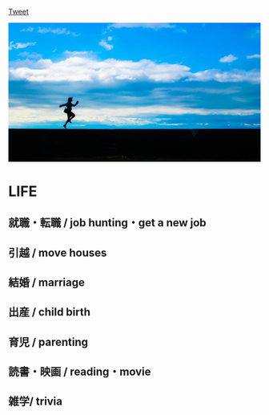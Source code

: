 <a href="https://twitter.com/share?ref_src=twsrc%5Etfw" class="twitter-share-button" data-show-count="false">Tweet</a><script async src="https://platform.twitter.com/widgets.js" charset="utf-8"></script>

![LIFE Logo](images/happy.jpg)


# LIFE

## 就職・転職 / job hunting・get a new job
## 引越 / move houses
## 結婚 / marriage
## 出産 / child birth
## 育児 / parenting
## 読書・映画 / reading・movie
## 雑学/ trivia
